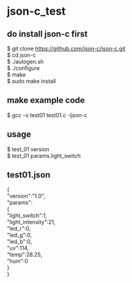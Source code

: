 # json-c_test

## do install json-c first
$ git clone https://github.com/json-c/json-c.git<br>
$ cd json-c<br>
$ ./autogen.sh<br>
$ ./configure<br>
$ make<br>
$ sudo make install<br>

## make example code
$ gcc -o test01 test01.c -ljson-c<br>

## usage
$ test_01 version<br>
$ test_01 params.light_switch

## test01.json
{<br>
"version":"1.0",<br>
"params":<br>
{<br>
"light_switch":1,<br>
"light_intensity":21,<br>
"led_r":0,<br>
"led_g":0,<br>
"led_b":0,<br>
"uv":114,<br>
"temp":28.25,<br>
"hum":0<br>
}<br>
}<br>
